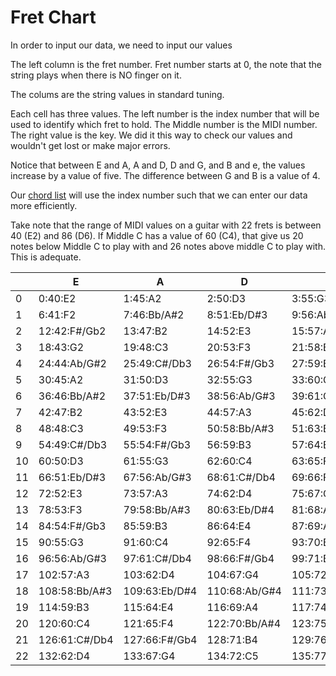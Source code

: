 # Fret Chart

In order to input our data, we need to input our values

The left column is the fret number.
Fret number starts at 0, the note that the string plays when there is NO finger on it.

The colums are the string values in standard tuning.

Each cell has three values.
The left number is the index number that will be used to identify which fret to hold.
The Middle number is the MIDI number.
The right value is the key.
We did it this way to check our values and wouldn't get lost or make major errors.

Notice that between E and A, A and D, D and G, and B and e, the values increase by a value of five.
The difference between G and B is a value of 4.

Our [chord list](chordlist.md) will use the index number such that we can enter our data more efficiently.

Take note that the range of MIDI values on a guitar with 22 frets is between 40 (E2) and 86 (D6).
If Middle C has a value of 60 (C4), that give us 20 notes below Middle C to play with and 26 notes above middle C to play with. This is adequate.

|    |      E        |      A        |      D        |      G        |      B        |      e        |
|----|---------------|---------------|---------------|---------------|---------------|---------------|
|  0 |   0:40:E2     |   1:45:A2     |   2:50:D3     |   3:55:G3     |   4:59:B3     |   5:64:E4     |
|  1 |   6:41:F2     |   7:46:Bb/A#2 |   8:51:Eb/D#3 |   9:56:Ab/G#3 |  10:60:C4     |  11:65:F4     |
|  2 |  12:42:F#/Gb2 |  13:47:B2     |  14:52:E3     |  15:57:A3     |  16:61:C#/Db4 |  17:66:F#/Gb4 |
|  3 |  18:43:G2     |  19:48:C3     |  20:53:F3     |  21:58:Bb/A#3 |  22:62:D4     |  23:67:G4     |
|  4 |  24:44:Ab/G#2 |  25:49:C#/Db3 |  26:54:F#/Gb3 |  27:59:B3     |  28:63:Eb/D#4 |  29:68:Ab/G#4 |
|  5 |  30:45:A2     |  31:50:D3     |  32:55:G3     |  33:60:C4     |  34:64:E4     |  35:69:A4     |
|  6 |  36:46:Bb/A#2 |  37:51:Eb/D#3 |  38:56:Ab/G#3 |  39:61:C#/Db4 |  40:65:F4     |  41:70:Bb/A#4 |
|  7 |  42:47:B2     |  43:52:E3     |  44:57:A3     |  45:62:D4     |  46:66:F#/Gb4 |  47:71:B4     |
|  8 |  48:48:C3     |  49:53:F3     |  50:58:Bb/A#3 |  51:63:Eb/D#4 |  52:67:G4     |  53:72:C5     |
|  9 |  54:49:C#/Db3 |  55:54:F#/Gb3 |  56:59:B3     |  57:64:E4     |  58:68:Ab/G#4 |  59:73:C#/Db5 |
| 10 |  60:50:D3     |  61:55:G3     |  62:60:C4     |  63:65:F4     |  64:69:A4     |  65:74:D5     |
| 11 |  66:51:Eb/D#3 |  67:56:Ab/G#3 |  68:61:C#/Db4 |  69:66:F#/Gb4 |  70:70:Bb/A#4 |  71:75:Eb/D#5 |
| 12 |  72:52:E3     |  73:57:A3     |  74:62:D4     |  75:67:G4     |  76:71:B4     |  77:76:E5     |
| 13 |  78:53:F3     |  79:58:Bb/A#3 |  80:63:Eb/D#4 |  81:68:Ab/G#4 |  82:72:C5     |  83:77:F5     |
| 14 |  84:54:F#/Gb3 |  85:59:B3     |  86:64:E4     |  87:69:A4     |  88:73:C#/Db5 |  89:78:F#/Gb5 |
| 15 |  90:55:G3     |  91:60:C4     |  92:65:F4     |  93:70:Bb/A#4 |  94:74:D5     |  95:79:G5     |
| 16 |  96:56:Ab/G#3 |  97:61:C#/Db4 |  98:66:F#/Gb4 |  99:71:B4     | 100:75:Eb/D#5 | 101:80:Ab/G#5 |
| 17 | 102:57:A3     | 103:62:D4     | 104:67:G4     | 105:72:C5     | 106:76:E5     | 107:81:A5     |
| 18 | 108:58:Bb/A#3 | 109:63:Eb/D#4 | 110:68:Ab/G#4 | 111:73:C#/Db5 | 112:77:F5     | 113:82:Bb/A#5 |
| 19 | 114:59:B3     | 115:64:E4     | 116:69:A4     | 117:74:D5     | 118:78:F#/Gb5 | 119:83:B5     |
| 20 | 120:60:C4     | 121:65:F4     | 122:70:Bb/A#4 | 123:75:Eb/D#5 | 124:79:G5     | 125:84:C6     |
| 21 | 126:61:C#/Db4 | 127:66:F#/Gb4 | 128:71:B4     | 129:76:E5     | 130:80:Ab/G#5 | 131:85:C#/Db6 |
| 22 | 132:62:D4     | 133:67:G4     | 134:72:C5     | 135:77:F5     | 136:81:A5     | 137:86:D6     |


